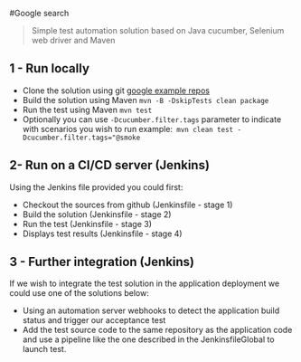 #Google search
> Simple test automation solution based on Java cucumber, Selenium web driver and Maven

## 1 - Run locally
* Clone the solution using git [google example repos](https://github.com/vasante/googleSearchTest.git)
* Build the solution using Maven ``mvn -B -DskipTests clean package``
* Run the test using Maven ```mvn test```
* Optionally you can use ```-Dcucumber.filter.tags``` parameter to indicate with scenarios you wish to run example:`` mvn clean test -Dcucumber.filter.tags="@smoke``

## 2- Run on a CI/CD server (Jenkins)
Using the Jenkins file provided you could first:
* Checkout the sources from github (Jenkinsfile - stage 1)
* Build the solution (Jenkinsfile - stage 2)
* Run the test (Jenkinsfile - stage 3)
* Displays test results (Jenkinsfile - stage 4)

## 3 - Further integration (Jenkins)
If we wish to integrate the test solution in the application deployment
we could use one of the solutions below:
* Using an automation server webhooks to detect the application build status and trigger our acceptance test
* Add the test source code to the same repository as the application code and use a pipeline like the
one described in the JenkinsfileGlobal to launch test. 
